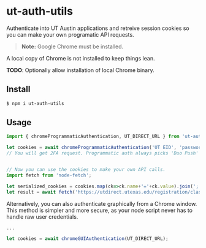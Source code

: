 # ut-auth-utils

Authenticate into UT Austin applications and retreive session cookies so you can make your own programatic API requests.

> **Note:** Google Chrome must be installed. 

A local copy of Chrome is not installed to keep things lean. 

**TODO**: Optionally allow installation of local Chrome binary.

## Install

```sh
$ npm i ut-auth-utils
```

## Usage

```ts
import { chromeProgrammaticAuthentication, UT_DIRECT_URL } from 'ut-auth-utils'

let cookies = await chromeProgrammaticAuthentication('UT EID', 'password', UT_DIRECT_URL);
// You will get 2FA request. Programmatic auth always picks 'Duo Push' as factor


// Now you can use the cookies to make your own API calls.
import fetch from 'node-fetch';

let serialized_cookies = cookies.map(ck=>ck.name+'='+ck.value).join('; ')
let result = await fetch('https://utdirect.utexas.edu/registration/classlist.WBX', { headers: { cookie:serialized_cookies } });
```

Alternatively, you can also authenticate graphically from a Chrome window. This method is simpler and more secure, as your node script never has to handle raw user credentials.

```ts
...

let cookies = await chromeGUIAuthentication(UT_DIRECT_URL);

```



